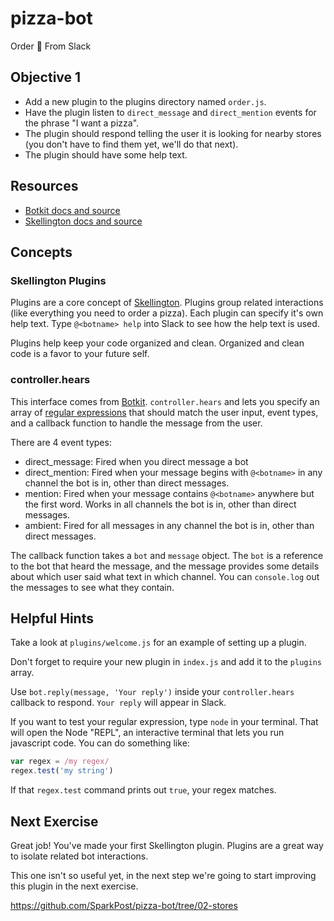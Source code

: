 # pizza-bot
Order :pizza: From Slack

## Objective 1

* Add a new plugin to the plugins directory named `order.js`.
* Have the plugin listen to `direct_message` and `direct_mention` events for the phrase "I want a pizza". 
* The plugin should respond telling the user it is looking for nearby stores (you don't have to find them yet, we'll do that next).
* The plugin should have some help text.

## Resources

* [Botkit docs and source](https://github.com/howdyai/botkit)
* [Skellington docs and source](https://github.com/Skellington-Closet/skellington)

## Concepts

### Skellington Plugins

Plugins are a core concept of [Skellington](https://github.com/Skellington-Closet/skellington). Plugins group related 
interactions (like everything you need to order a pizza). Each plugin can specify it's own help text. Type 
`@<botname> help` into Slack to see how the help text is used.

Plugins help keep your code organized and clean. Organized and clean code is a favor to your future self.

### controller.hears

This interface comes from [Botkit](https://github.com/howdyai/botkit). `controller.hears` and lets you specify an array of 
[regular expressions](https://developer.mozilla.org/en-US/docs/Web/JavaScript/Guide/Regular_Expressions) that should match
the user input, event types, and a callback function to handle the message from the user.
 
There are 4 event types:
 * direct_message: Fired when you direct message a bot
 * direct_mention: Fired when your message begins with `@<botname>` in any channel the bot is in, other than direct messages.
 * mention: Fired when your message contains `@<botname>` anywhere but the first word. Works in all channels the bot is in, other than direct messages.
 * ambient: Fired for all messages in any channel the bot is in, other than direct messages.
 
The callback function takes a `bot` and `message` object. The `bot` is a reference to the bot that heard the message, and the
message provides some details about which user said what text in which channel. You can `console.log` out the messages to see 
what they contain.

## Helpful Hints

Take a look at `plugins/welcome.js` for an example of setting up a plugin.

Don't forget to require your new plugin in `index.js` and add it to the `plugins` array.

Use `bot.reply(message, 'Your reply')` inside your `controller.hears` callback to respond. `Your reply` will appear in Slack.

If you want to test your regular expression, type `node` in your terminal. That will open the Node "REPL", an interactive terminal
that lets you run javascript code. You can do something like:
```js
var regex = /my regex/
regex.test('my string')
```

If that `regex.test` command prints out `true`, your regex matches.

## Next Exercise

Great job! You've made your first Skellington plugin. Plugins are a great way to isolate related bot interactions.

This one isn't so useful yet, in the next step we're going to start improving this plugin in the next exercise.

https://github.com/SparkPost/pizza-bot/tree/02-stores